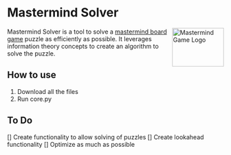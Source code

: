 # Mastermind Solver

<img src="https://i.ytimg.com/vi/gkb1wiItP_E/hqdefault.jpg" align="right"
     alt="Mastermind Game Logo" width="120" height="90">

Mastermind Solver is a tool to solve a [mastermind board game](https://en.wikipedia.org/wiki/Mastermind_(board_game)) puzzle as efficiently as possible. It leverages information theory concepts to create an algorithm to solve the puzzle.



## How to use
1. Download all the files
2. Run core.py

## To Do
[] Create functionality to allow solving of puzzles
[] Create lookahead functionality
[] Optimize as much as possible
